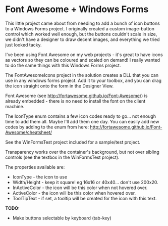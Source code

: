 # Font Awesome + Windows Forms

This little project came about from needing to add a bunch of icon buttons to a Windows Forms project. I originally created a custom image-button control which worked well enough, but the buttons couldn't scale in size, we didn't have a designer to draw decent images, and everything we tried just looked tacky.

I've been using Font Awesome on my web projects - it's great to have icons as vectors so they can be coloured and scaled on demand! I really wanted to do the same things with this Windows Forms project.

The FontAwesomeIcons project in the solution creates a DLL that you can use in any windows forms project. Add it to your toolbox, and you can drag the icon straight onto the form in the Designer View.

Font Awesome (see http://fortawesome.github.io/Font-Awesome/) is already embedded - there is no need to install the font on the client machine.

The IconType enum contains a few icon codes ready to go... not enough time to add them all. Maybe I'll add them one day. You can easily add new codes by adding to the enum from here: http://fortawesome.github.io/Font-Awesome/cheatsheet/

See the WinFormsTest project included for a sample/test project.

Transparency works over the container's background, but not over sibling controls (see the textbox in the WinFormsTest project).

The properties available are:

* IconType - the icon to use
* Width/Height - keep it square! eg 16x16 or 40x40... don't use 200x20.
* InActiveColor - the icon will be this color when not hovered over.
* ActiveColor - the icon will be this color when hovered over.
* ToolTipText - if set, a tooltip will be created for the icon with this text.

**TODO:**

* Make buttons selectable by keyboard (tab-key)

